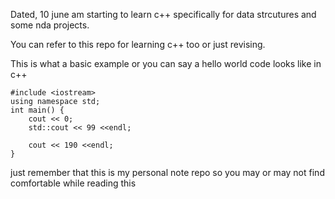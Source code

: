 Dated, 10 june am starting to learn c++ specifically for data strcutures and some nda projects.


You can refer to this repo for learning c++ too or just revising.



This is what a basic example or you can say a hello world code looks like in c++

```
#include <iostream>
using namespace std;
int main() {
    cout << 0;
    std::cout << 99 <<endl;

    cout << 190 <<endl;
}
```

just remember that this is my personal note repo so you may or may not find comfortable while reading this
  
